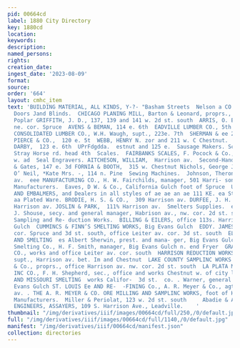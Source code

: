 ```yaml
---
pid: 00664cd
label: 1880 City Directory
key: 1880cd
location: 
keywords: 
description: 
named_persons: 
rights: 
creation_date: 
ingest_date: '2023-08-09'
format: 
source: 
order: '664'
layout: cmhc_item
text: 'BUILDING MATERIAL, ALL KINDS, Y-?- "Basham Streets  Nelson a CO.,  AS  Sash,
  Doors Jand Blinds.  CHICAGO PLANING MILL, Barton & Leonard, proprs., 5th sw. cor.
  Poplar GRIFFITH, J. D., 137, 139 and 141 w. 2d st. south  ARRIS, O. E. & CO., Chestnut
  ne. cor. Spruce  AVENS & BEMAN, 114 e. 6th  EADVILLE LUMBER CO., 5th ne. cor. Pine  RODUCERS
  CONSOLIDATED LUMBER CO., W.H. Waugh, supt., 223e. 7th  SHERMAN & ee 210 to 218 e.  TABOR,
  PIERCE & CO.,  120 e. 5t  WEBB, HENRY N. zor and 211 w. C Chestnut.  WILLIAMS &
  DARBY,  123 e. 6th  UPrFdgdda.  estnut and 125 e.  Sausage Makers. Schueler & Weick,
  Stray Horse rd. head 4th  Scales.  FAIRBANKS SCALES, F. Pocock & Co., agts., 126
  w. ad  Seal Engravers. AITCHESON, WILLIAM,  Harrison av.  Second-Hand Goods.  Brown
  & Gates, 147 e. 3d FORNIA & BOOTH,  315 w. Chestnut Nichols, George J., 305 w. Chestnut
  O’ Neil, *Kate Mrs. -, 114 n. Pine  Sewing Machines.  Johnson, Theron W., 523 Harrison
  av.  eee MANUFACTURING CO., H. W. Fairchilds, manager, 501 Harri- son av.  Shingle
  Manufacturers.  Eaves, D W. & Co., California Gulch foot of Spruce  UNDERTAKERS
  AND EMBALMERS, and Dealers in all styles of ae ae an ae 111 KE. ea St.  430.  SOA  Silver
  aa Plated Ware. BRODIE, H. S. & CO.,  309 Harrison av. DURFEE, J. H. &CO.,  21t
  Harrison av. JOSLIN & PARK,  111% Harrison av.  Smelters Supplies.  ee SUPPLY CO.,
  J. Shouse, secy. and general manager, Habrison av., nw. cor. 2d st. south  Smelting,
  Sampling and Re- duction Works.  BILLING & EILERS, office 113s. Harrison av. nia
  Gulch  CUMMINCS & FINN’S SMELTING WORKS, Big Evans Gulch  EDDY. JAMES & CO., works
  cor. Spruce and 3d st. south, office Leiter av. cor. 3d st. south  ELCIN MINING
  AND SMELTING  es Albert Sherwin, prest. and mana- ger, Big Evans Gulch n. end Hazel  Gage-Hagaman
  Smelting Co., H. F. Smith, manager, Big Evans Gulch n. end Fryer  GRANT SMELTING
  CO., works and office Leiter av. cor. south  HARRISON REDUCTION WORKS,  ames Brierton,
  supt., Harrison av. bet. Im and Chestnut  LAKE COUNTY SAMPLINC WORKS Gillespy, Ballou
  & Co., proprs., office Harrison av. nw. cor. 2d st. south  LA PLATA MINING AND SMELT-=-
  INC CO., F. H. Shepherd, sec., office and works Chestnut w. of city limits  OHIO
  AND MISSOURI SMELTING  works Califor-  3d st.  co. . Warner, general manager, Big
  Evans Gulch ST. LOUIS Ee AND RE-  -FINING Co., A. R. Meyer & Co., agts., foot Harrison
  av. . THE A. R. MEYER & CO. ORE MILLING AND SAMPLINC WORKS, foot of Harrison av.  Soap
  Manufacturers.  Miller & Periolat, 123 w. 2d st. south     Abadie & Arnolds,     MINING
  ENGINEERS, ASSAYERS, 109 S. Harrison Ave., Leadville.    '
thumbnail: "/img/derivatives/iiif/images/00664cd/full/250,/0/default.jpg"
full: "/img/derivatives/iiif/images/00664cd/full/1140,/0/default.jpg"
manifest: "/img/derivatives/iiif/00664cd/manifest.json"
collection: directories
---
```

